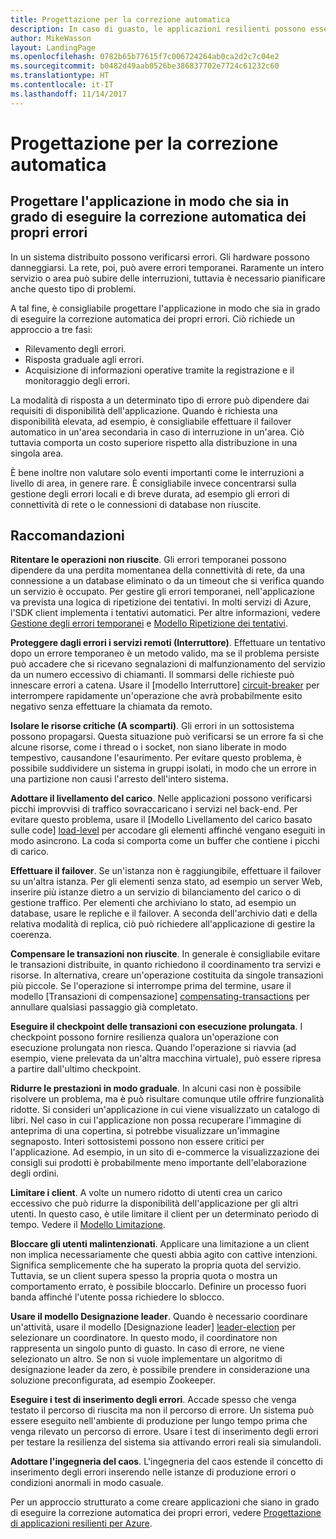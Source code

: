 ```yaml
---
title: Progettazione per la correzione automatica
description: In caso di guasto, le applicazioni resilienti possono essere ripristinate senza alcun intervento manuale.
author: MikeWasson
layout: LandingPage
ms.openlocfilehash: 0782b65b77615f7c006724264ab0ca2d2c7c04e2
ms.sourcegitcommit: b0482d49aab0526be386837702e7724c61232c60
ms.translationtype: HT
ms.contentlocale: it-IT
ms.lasthandoff: 11/14/2017
---
```

# <a name="design-for-self-healing"></a>Progettazione per la correzione automatica

## <a name="design-your-application-to-be-self-healing-when-failures-occur"></a>Progettare l'applicazione in modo che sia in grado di eseguire la correzione automatica dei propri errori

In un sistema distribuito possono verificarsi errori. Gli hardware possono danneggiarsi. La rete, poi, può avere errori temporanei. Raramente un intero servizio o area può subire delle interruzioni, tuttavia è necessario pianificare anche questo tipo di problemi.

A tal fine, è consigliabile progettare l'applicazione in modo che sia in grado di eseguire la correzione automatica dei propri errori. Ciò richiede un approccio a tre fasi:

- Rilevamento degli errori.
- Risposta graduale agli errori.
- Acquisizione di informazioni operative tramite la registrazione e il monitoraggio degli errori.

La modalità di risposta a un determinato tipo di errore può dipendere dai requisiti di disponibilità dell'applicazione. Quando è richiesta una disponibilità elevata, ad esempio, è consigliabile effettuare il failover automatico in un'area secondaria in caso di interruzione in un'area. Ciò tuttavia comporta un costo superiore rispetto alla distribuzione in una singola area. 

È bene inoltre non valutare solo eventi importanti come le interruzioni a livello di area, in genere rare. È consigliabile invece concentrarsi sulla gestione degli errori locali e di breve durata, ad esempio gli errori di connettività di rete o le connessioni di database non riuscite.

## <a name="recommendations"></a>Raccomandazioni

**Ritentare le operazioni non riuscite**. Gli errori temporanei possono dipendere da una perdita momentanea della connettività di rete, da una connessione a un database eliminato o da un timeout che si verifica quando un servizio è occupato. Per gestire gli errori temporanei, nell'applicazione va prevista una logica di ripetizione dei tentativi. In molti servizi di Azure, l'SDK client implementa i tentativi automatici. Per altre informazioni, vedere [Gestione degli errori temporanei][transient-fault-handling] e [Modello Ripetizione dei tentativi][retry].

**Proteggere dagli errori i servizi remoti (Interruttore)**. Effettuare un tentativo dopo un errore temporaneo è un metodo valido, ma se il problema persiste può accadere che si ricevano segnalazioni di malfunzionamento del servizio da un numero eccessivo di chiamanti. Il sommarsi delle richieste può innescare errori a catena. Usare il [modello Interruttore] [ circuit-breaker] per interrompere rapidamente un'operazione che avrà probabilmente esito negativo senza effettuare la chiamata da remoto.  

**Isolare le risorse critiche (A scomparti)**. Gli errori in un sottosistema possono propagarsi. Questa situazione può verificarsi se un errore fa sì che alcune risorse, come i thread o i socket, non siano liberate in modo tempestivo, causandone l'esaurimento. Per evitare questo problema, è possibile suddividere un sistema in gruppi isolati, in modo che un errore in una partizione non causi l'arresto dell'intero sistema.  

**Adottare il livellamento del carico**. Nelle applicazioni possono verificarsi picchi improvvisi di traffico sovraccaricano i servizi nel back-end. Per evitare questo problema, usare il [Modello Livellamento del carico basato sulle code] [ load-level] per accodare gli elementi affinché vengano eseguiti in modo asincrono. La coda si comporta come un buffer che contiene i picchi di carico. 

**Effettuare il failover**. Se un'istanza non è raggiungibile, effettuare il failover su un'altra istanza. Per gli elementi senza stato, ad esempio un server Web, inserire più istanze dietro a un servizio di bilanciamento del carico o di gestione traffico. Per elementi che archiviano lo stato, ad esempio un database, usare le repliche e il failover. A seconda dell'archivio dati e della relativa modalità di replica, ciò può richiedere all'applicazione di gestire la coerenza. 

**Compensare le transazioni non riuscite**. In generale è consigliabile evitare le transazioni distribuite, in quanto richiedono il coordinamento tra servizi e risorse. In alternativa, creare un'operazione costituita da singole transazioni più piccole. Se l'operazione si interrompe prima del termine, usare il modello [Transazioni di compensazione] [ compensating-transactions] per annullare qualsiasi passaggio già completato. 

**Eseguire il checkpoint delle transazioni con esecuzione prolungata**. I checkpoint possono fornire resilienza qualora un'operazione con esecuzione prolungata non riesca. Quando l'operazione si riavvia (ad esempio, viene prelevata da un'altra macchina virtuale), può essere ripresa a partire dall'ultimo checkpoint.

**Ridurre le prestazioni in modo graduale**. In alcuni casi non è possibile risolvere un problema, ma è può risultare comunque utile offrire funzionalità ridotte. Si consideri un'applicazione in cui viene visualizzato un catalogo di libri. Nel caso in cui l'applicazione non possa recuperare l'immagine di anteprima di una copertina, si potrebbe visualizzare un'immagine segnaposto. Interi sottosistemi possono non essere critici per l'applicazione. Ad esempio, in un sito di e-commerce la visualizzazione dei consigli sui prodotti è probabilmente meno importante dell'elaborazione degli ordini.

**Limitare i client**. A volte un numero ridotto di utenti crea un carico eccessivo che può ridurre la disponibilità dell'applicazione per gli altri utenti. In questo caso, è utile limitare il client per un determinato periodo di tempo. Vedere il [Modello Limitazione][throttle].

**Bloccare gli utenti malintenzionati**. Applicare una limitazione a un client non implica necessariamente che questi abbia agito con cattive intenzioni. Significa semplicemente che ha superato la propria quota del servizio. Tuttavia, se un client supera spesso la propria quota o mostra un comportamento errato, è possibile bloccarlo. Definire un processo fuori banda affinché l'utente possa richiedere lo sblocco.

**Usare il modello Designazione leader**. Quando è necessario coordinare un'attività, usare il modello [Designazione leader] [ leader-election] per selezionare un coordinatore. In questo modo, il coordinatore non rappresenta un singolo punto di guasto. In caso di errore, ne viene selezionato un altro. Se non si vuole implementare un algoritmo di designazione leader da zero, è possibile prendere in considerazione una soluzione preconfigurata, ad esempio Zookeeper.  

**Eseguire i test di inserimento degli errori**. Accade spesso che venga testato il percorso di riuscita ma non il percorso di errore. Un sistema può essere eseguito nell'ambiente di produzione per lungo tempo prima che venga rilevato un percorso di errore. Usare i test di inserimento degli errori per testare la resilienza del sistema sia attivando errori reali sia simulandoli. 

**Adottare l'ingegneria del caos**. L'ingegneria del caos estende il concetto di inserimento degli errori inserendo nelle istanze di produzione errori o condizioni anormali in modo casuale. 

Per un approccio strutturato a come creare applicazioni che siano in grado di eseguire la correzione automatica dei propri errori, vedere [Progettazione di applicazioni resilienti per Azure][resiliency-overview].  

[circuit-breaker]: ../../patterns/circuit-breaker.md
[compensating-transactions]: ../../patterns/compensating-transaction.md
[leader-election]: ../../patterns/leader-election.md
[load-level]: ../../patterns/queue-based-load-leveling.md
[resiliency-overview]: ../../resiliency/index.md
[retry]: ../../patterns/retry.md
[throttle]: ../../patterns/throttling.md
[transient-fault-handling]: ../../best-practices/transient-faults.md

